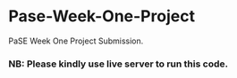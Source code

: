 # Pase-Week-One-Project
PaSE Week One Project Submission.

### NB: Please kindly use live server to run this code.
